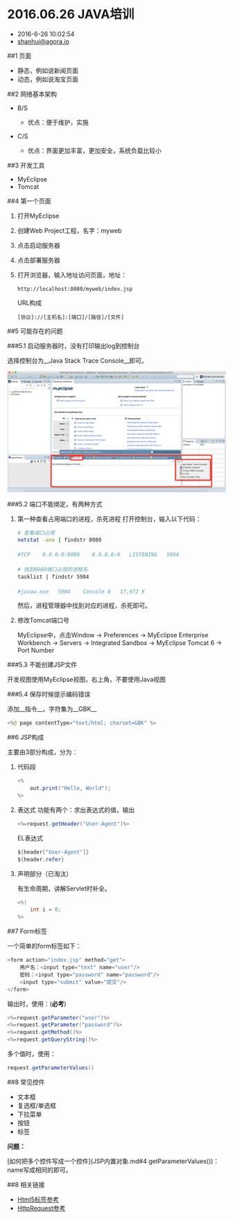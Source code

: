 # 2016.06.26 JAVA培训

* 2016-6-26 10:02:54
* <shanhui@agora.io>

##1 页面

* 静态，例如说新闻页面
* 动态，例如说淘宝页面

##2 网络基本架构

* B/S

    * 优点：便于维护，实施

* C/S

    * 优点：界面更加丰富，更加安全，系统负载比较小

##3 开发工具

* MyEclipse
* Tomcat

##4 第一个页面

1. 打开MyEclipse
2. 创建Web Project工程，名字：myweb
3. 点击启动服务器
4. 点击部署服务器
5. 打开浏览器，输入地址访问页面，地址：

    ```
    http://localhost:8080/myweb/index.jsp
    ```
    
    URL构成

    ```[协议]://[主机名]:[端口]/[路径]/[文件]```

##5 可能存在的问题

###5.1 启动服务器时，没有打印输出log到控制台

选择控制台为__Java Stack Trace Console__即可。

![](ConsoleConfig.png)

###5.2 端口不能绑定，有两种方式

1. 第一种查看占用端口的进程，杀死进程
    打开控制台，输入以下代码：

    ``` sh
    # 查看端口占用
    netstat -ano | findstr 8080
    
    #TCP    0.0.0.0:8080    0.0.0.0:0   LISTENING   5984
    
    # 找到8080端口占用的进程名
    tasklist | findstr 5984
    
    #javaw.exe   5984    Console 0   17,972 K
    ```
    
    然后，进程管理器中找到对应的进程，杀死即可。
    
2. 修改Tomcat端口号

    MyEclipse中，点击Window -> Preferences -> MyEclipse Enterprise Workbench -> Servers -> Integrated Sandbox -> MyEclipse Tomcat 6 -> Port Number
        
###5.3 不能创建JSP文件 

开发视图使用MyEclipse视图，右上角，不要使用Java视图

###5.4 保存时候提示编码错误

添加__指令__，字符集为__GBK__

``` java
<%@ page contentType="text/html; charset=GBK" %>
```
        
##6 JSP构成

主要由3部分构成，分为：

1. 代码段

    ``` java
    <%
        out.print("Hello, World");
    %>
    ```
    
2. 表达式
    功能有两个：求出表达式的值，输出
    
    ``` java
    <%=request.getHeader("User-Agent")%>
    ```
    
    EL表达式
    
    ``` java
    ${header["User-Agent"]}
    ${header.refer}
    ```
    
3. 声明部分（已淘汰）

    有生命周期，讲解Servlet时补全。

    ``` java
    <%!
        int i = 0;
    %>
    ```

##7 Form标签

一个简单的form标签如下：

``` java
<form action="index.jsp" method="get">
    用户名：<input type="text" name="user"/>
    密码：<input type="password" name="password"/>
    <input type="submit" value="提交"/>
</form>
```

输出时，使用：(__必考__)

``` java
<%=request.getParameter("user")%>
<%=request.getParameter("password")%>
<%=request.getMethod()%>
<%=request.getQueryString()%>
```

多个值时，使用：

```java
request.getParameterValues()
```

##8 常见控件

* 文本框
* 复选框/单选框
* 下拉菜单
* 按钮
* 标签

__问题：__

[如何把多个控件写成一个控件](JSP内置对象.md#4 getParameterValues())：name写成相同的即可。

##8 相关链接

* [Html5标签参考](http://www.w3school.com.cn/tags/index.asp)
* [HttpRequest参考](https://www.w3.org/Protocols/rfc2616/rfc2616-sec5.html)
